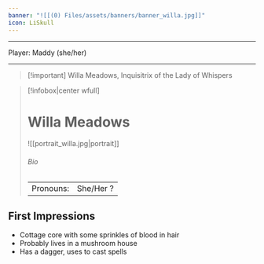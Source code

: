 ```yaml
---
banner: "![[(0) Files/assets/banners/banner_willa.jpg]]"
icon: LiSkull
---
```


---
Player: Maddy (she/her)

---
> [!important] Willa Meadows, Inquisitrix of the Lady of Whispers

> [!infobox|center wfull]
> # Willa Meadows
> ![[portrait_willa.jpg|portrait]]
> ###### Bio
> |  |  |
> | --- | --- |
> | Pronouns: | She/Her ? |

## First Impressions

- Cottage core with some sprinkles of blood in hair
- Probably lives in a mushroom house
- Has a dagger, uses to cast spells